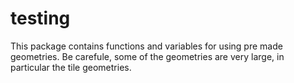 # testing

This package contains functions and variables for using pre made geometries.
Be carefule, some of the geometries are very large, in particular the tile
geometries.
